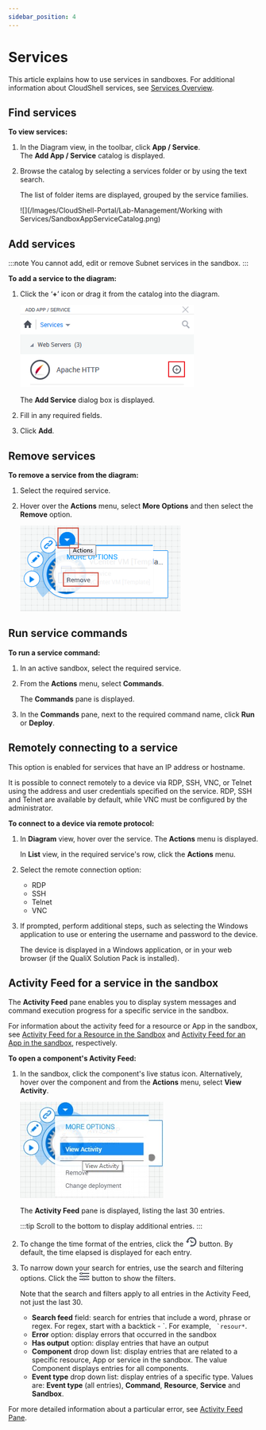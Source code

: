 ```yaml
---
sidebar_position: 4
---
```


# Services

This article explains how to use services in sandboxes. For additional information about CloudShell services, see [Services Overview](../../../intro/features/services.md).


## Find services

**To view services:**

1. In the Diagram view, in the toolbar, click **App / Service**.  
    The **Add App / Service** catalog is displayed.

2. Browse the catalog by selecting a services folder or by using the text search.
    
    The list of folder items are displayed, grouped by the service families.
    
    ![](/Images/CloudShell-Portal/Lab-Management/Working with Services/SandboxAppServiceCatalog.png)

## Add services

:::note
You cannot add, edit or remove Subnet services in the sandbox.
:::

**To add a service to the diagram:**

1. Click the ‘**+**’ icon or drag it from the catalog into the diagram.
    
    ![](/Images/CloudShell-Portal/Lab-Management/Working-with-Services/Working-with-Services_3.png)
    
    The **Add Service** dialog box is displayed.
    
2. Fill in any required fields.
3. Click **Add**.

## Remove services

**To remove a service from the diagram:**

1. Select the required service.
2. Hover over the **Actions** menu, select **More Options** and then select the **Remove** option.
    
    ![](/Images/CloudShell-Portal/Lab-Management/Working-with-Services/Working-with-Services_4.png)
    

## Run service commands

**To run a service command:**

1. In an active sandbox, select the required service.
2. From the **Actions** menu, select **Commands**.
    
    The **Commands** pane is displayed.
    
3. In the **Commands** pane, next to the required command name, click **Run** or **Deploy**.

## Remotely connecting to a service

This option is enabled for services that have an IP address or hostname.

It is possible to connect remotely to a device via RDP, SSH, VNC, or Telnet using the address and user credentials specified on the service. RDP, SSH and Telnet are available by default, while VNC must be configured by the administrator.

**To connect to a device via remote protocol:**

1. In **Diagram** view, hover over the service. The **Actions** menu is displayed.
    
   In **List** view, in the required service's row, click the **Actions** menu.
    
2. Select the remote connection option:
    
    - RDP
    - SSH
    - Telnet
    - VNC

3. If prompted, perform additional steps, such as selecting the Windows application to use or entering the username and password to the device.
    
    The device is displayed in a Windows application, or in your web browser (if the QualiX Solution Pack is installed).
    

## Activity Feed for a service in the sandbox

The **Activity Feed** pane enables you to display system messages and command execution progress for a specific service in the sandbox.

For information about the activity feed for a resource or App in the sandbox, see [Activity Feed for a Resource in the Sandbox](https://help.quali.com/Online%20Help/0.0/Portal/Content/CSP/LAB-MNG/Cmpnt-Actvt-Fd.htm) and [Activity Feed for an App in the sandbox](https://help.quali.com/Online%20Help/0.0/Portal/Content/CSP/LAB-MNG/App-Actns/Sndbx-Apps-Activity-Feed.htm), respectively.

**To open a component's Activity Feed:**

1. In the sandbox, click the component's live status icon. Alternatively, hover over the component and from the **Actions** menu, select **View Activity**.
    
    ![](/Images/CloudShell-Portal/Lab-Management/Working-with-Resources/Component-View-Activity.png)
    
    The **Activity Feed** pane is displayed, listing the last 30 entries.
    
    :::tip
    Scroll to the bottom to display additional entries.
    :::
    
2. To change the time format of the entries, click the ![](/Images/CloudShell-Portal/Lab-Management/Reservations/ActivityFeedTimeFormatButton.png) button. By default, the time elapsed is displayed for each entry.
3. To narrow down your search for entries, use the search and filtering options. Click the ![](/Images/CloudShell-Portal/Lab-Management/Reservations/ActivityFeedButton.png) button to show the filters.
    
    Note that the search and filters apply to all entries in the Activity Feed, not just the last 30.
    
    - **Search feed** field: search for entries that include a word, phrase or regex. For regex, start with a backtick - \`. For example, `` `resour*``.
    - **Error** option: display errors that occurred in the sandbox
    - **Has output** option: display entries that have an output
    - **Component** drop down list: display entries that are related to a specific resource, App or service in the sandbox. The value Component displays entries for all components.
    - **Event type** drop down list: display entries of a specific type. Values are: **Event type** (all entries), **Command**, **Resource**, **Service** and **Sandbox**.

For more detailed information about a particular error, see [Activity Feed Pane](https://help.quali.com/Online%20Help/0.0/Portal/Content/CSP/LAB-MNG/Sndbx-View-Actvty-Fd.htm).